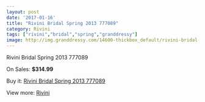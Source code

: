 ```yaml
---
layout: post
date: '2017-01-16'
title: "Rivini Bridal Spring 2013 777089"
category: Rivini
tags: ["rivini","bridal","spring","granddressy"]
image: http://img.granddressy.com/14600-thickbox_default/rivini-bridal-spring-2013-777089.jpg
---
```

Rivini Bridal Spring 2013 777089

On Sales: **$314.99**
<a href="https://www.granddressy.com/en/rivini/13653-rivini-bridal-spring-2013-777089.html"><amp-img layout="responsive" width="600" height="600" src="//img.granddressy.com/14600-thickbox_default/rivini-bridal-spring-2013-777089.jpg" alt="Rivini Bridal Spring 2013 777089 0" /></a>

Buy it: [Rivini Bridal Spring 2013 777089](https://www.granddressy.com/en/rivini/13653-rivini-bridal-spring-2013-777089.html "Rivini Bridal Spring 2013 777089")

View more: [Rivini](https://www.granddressy.com/en/94-rivini "Rivini")